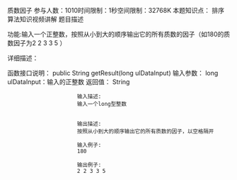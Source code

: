 质数因子
参与人数：1010时间限制：1秒空间限制：32768K
本题知识点： 排序
 算法知识视频讲解
 题目描述

 功能:输入一个正整数，按照从小到大的顺序输出它的所有质数的因子（如180的质数因子为2 2 3 3 5 ）
  
   
   详细描述：

   函数接口说明：
       public String getResult(long ulDataInput)
       输入参数：
                long ulDataInput：输入的正整数
                返回值：
                        String
                         
                          

                          输入描述:
                          输入一个long型整数


                          输出描述:
                          按照从小到大的顺序输出它的所有质数的因子，以空格隔开

                          输入例子:
                          180

                          输出例子:
                          2 2 3 3 5
